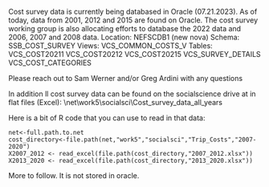 Cost survey data is currently being databased in Oracle (07.21.2023). As of today, data from 2001, 2012 and 2015 are found on Oracle. The cost survey working group is also allocating efforts to database the 2022 data and 2006, 2007 and 2008 data.
Location: NEFSCDB1 (new nova)
Schema: SSB_COST_SURVEY
Views: 
VCS_COMMON_COSTS_V 
Tables: 
VCS_COST20211 
VCS_COST20212 
VCS_COST20215 
VCS_SURVEY_DETAILS
VCS_COST_CATEGORIES 

Please reach out to Sam Werner and/or Greg Ardini with any questions 

In addition ll cost survey data can be found on the socialscience drive at in flat files (Excel): 
\\net\work5\socialsci\Cost_survey_data_all_years

Here is a bit of R code that you can use to read in that data:
```
net<-full.path.to.net
cost_directory<-file.path(net,"work5","socialsci","Trip_Costs","2007-2020")
X2007_2012 <- read_excel(file.path(cost_directory,"2007_2012.xlsx"))
X2013_2020 <- read_excel(file.path(cost_directory,"2013_2020.xlsx"))
```

More to follow.  It is not stored in oracle.

